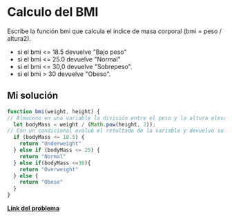 # Calculo del BMI

Escribe la función bmi que calcula el índice de masa corporal (bmi = peso / altura2).

- si el bmi <= 18.5 devuelve "Bajo peso"
- si el bmi <= 25.0 devuelve "Normal"
- si el bmi <= 30,0 devuelve "Sobrepeso".
- si el bmi > 30 devuelve "Obeso".

## Mi solución

```js
function bmi(weight, height) {
// Almaceno en una variable la división entre el peso y la altura elevada al cuadrado
  let bodyMass = weight / (Math.pow(height, 2));
// Con un condicional evaluó el resultado de la variable y devuelvo su correspondiente clasificación
  if (bodyMass <= 18.5) {
    return "Underweight"
  } else if (bodyMass <= 25) {
    return "Normal"
  } else if(bodyMass <=30){
    return "Overweight"
  } else {
    return "Obese"
  }
}
```

[**Link del problema**](https://www.codewars.com/kata/57a429e253ba3381850000fb/train/javascript)